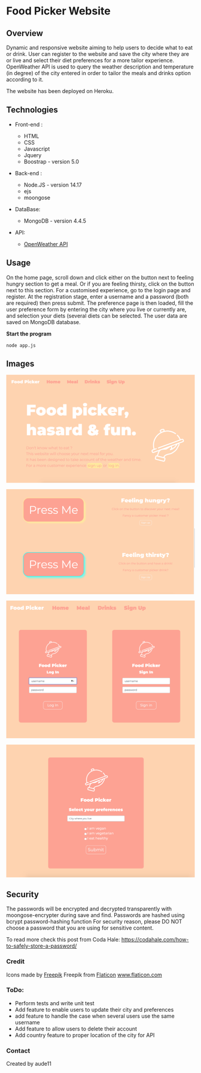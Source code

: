 # Food Picker Website

## Overview

Dynamic and responsive website aiming to help users to decide what to eat or drink.
User can register to the website and save the city where they are or live and select their diet preferences for a more tailor experience. OpenWeather API is used to query the weather description and temperature (in degree) of the city entered in order to tailor the meals and drinks option according to it.

The website has been deployed on Heroku.

## Technologies

* Front-end :
  * HTML
  * CSS
  * Javascript
  * Jquery
  * Boostrap - version 5.0

* Back-end :
  * Node.JS - version 14.17
  * ejs
  * moongose

* DataBase:
  * MongoDB - version 4.4.5

* API:
  * [OpenWeather API](https://openweathermap.org/api)

## Usage

On the home page, scroll down and click either on the button next to feeling hungry section to get a meal. Or if you are feeling thirsty, click on the button next to this section.
For a customised experience, go to the login page and register. At the registration stage, enter a username and a password (both are required) then press submit. The preference page is then loaded, fill the user preference form by entering the city where you live or currently are, and selection your diets (several diets can be selected.
The user data are saved on MongoDB database.

**Start the program**
```
node app.js
```

## Images

![Home Page](public/images/Home-page.png)

![Button Page](public/images/Button.png)

![Log Page](public/images/Log-page.png)

![Preference Setup Page](public/images/Setup-page.png)


## Security

The passwords will be encrypted and decrypted transparently with moongose-encrypter during save and find.
Passwords are hashed using bcrypt password-hashing function
For security reason, please DO NOT choose a password that you are using for sensitive content.

To read more check this post from Coda Hale: https://codahale.com/how-to-safely-store-a-password/


### Credit

Icons made by [Freepik](https://www.freepik.com) Freepik from [Flaticon](https://www.flaticon.com)  www.flaticon.com


### ToDo:

* Perform tests and write unit test
* Add feature to enable users to update their city and preferences
* add feature to handle the case when several users use the same username
* Add feature to allow users to delete their account
* Add country feature to proper location of the city for API

### Contact

Created by aude11
